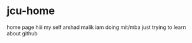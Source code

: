 # jcu-home
home page 
hiii my self arshad malik
iam doing mit/mba
just trying to learn about github
